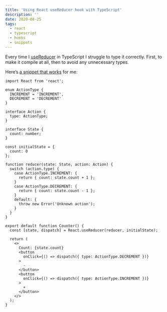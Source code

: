 ```yaml
---
title: 'Using React useReducer hook with TypeScript'
description: ''
date: 2020-08-25
tags:
  - react
  - typescript
  - hooks
  - snippets
---
```


Every time I [useReducer](https://reactjs.org/docs/hooks-reference.html#usereducer) in TypeScript I struggle to type it correctly. First, to make it compile at all, then to avoid any unnecessary types.

Here’s [a snippet that works](https://codesandbox.io/s/serene-pine-z4f9x?file=/src/Counter.tsx) for me:

```tsx
import React from 'react';

enum ActionType {
  INCREMENT = 'INCREMENT',
  DECREMENT = 'DECREMENT'
}

interface Action {
  type: ActionType;
}

interface State {
  count: number;
}

const initialState = {
  count: 0
};

function reducer(state: State, action: Action) {
  switch (action.type) {
    case ActionType.INCREMENT: {
      return { count: state.count + 1 };
    }
    case ActionType.DECREMENT: {
      return { count: state.count - 1 };
    }
    default: {
      throw new Error('Unknown action');
    }
  }
}

export default function Counter() {
  const [state, dispatch] = React.useReducer(reducer, initialState);

  return (
    <>
      Count: {state.count}
      <button
        onClick={() => dispatch({ type: ActionType.DECREMENT })}
      >
        -
      </button>
      <button
        onClick={() => dispatch({ type: ActionType.INCREMENT })}
      >
        +
      </button>
    </>
  );
}
```
